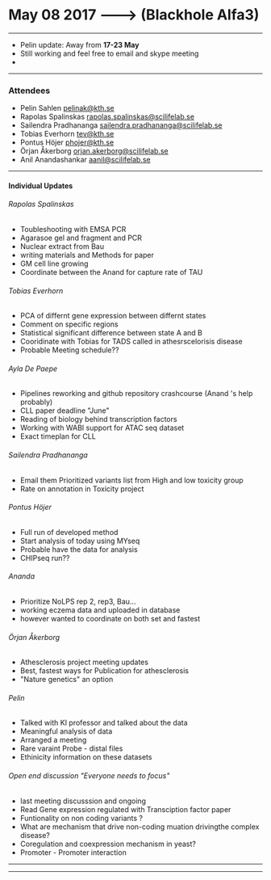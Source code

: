 
# May 08 2017 ---> (Blackhole Alfa3)

___

* Pelin update: Away from **17-23 May**
* Still working and feel free to email and skype meeting
* 
___

### Attendees
* Pelin Sahlen pelinak@kth.se
* Rapolas Spalinskas rapolas.spalinskas@scilifelab.se
* Sailendra Pradhananga sailendra.pradhananga@scilifelab.se
* Tobias Everhorn tev@kth.se
* Pontus Höjer phojer@kth.se  
* Örjan Åkerborg orjan.akerborg@scilifelab.se
* Anil Anandashankar aanil@scilifelab.se
___

#### Individual Updates

###### Rapolas Spalinskas

* Toubleshooting with EMSA PCR
* Agarasoe gel and fragment and PCR
* Nuclear extract from Bau 
* writing materials and Methods for paper 
* GM cell line growing
* Coordinate between the Anand for capture rate of TAU

###### Tobias Everhorn
* PCA of differnt gene expression between differnt states
* Comment on specific regions
* Statistical significant difference between state A and B
* Cooridinate with Tobias for TADS called in athesrscelorisis disease
* Probable Meeting schedule??

###### Ayla De Paepe

* Pipelines reworking and github repository crashcourse (Anand 's help probably)
* CLL paper deadline "June"
* Reading of biology behind transcription factors 
* Working with WABI support for ATAC seq dataset 
* Exact timeplan for CLL 

###### Sailendra Pradhananga 

* Email them Prioritized variants list from High and low toxicity group
* Rate on annotation in Toxicity project

###### Pontus Höjer
* Full run of developed method
* Start analysis of today using MYseq
* Probable have the data for analysis
* CHIPseq run??

###### Ananda
* Prioritize NoLPS rep 2, rep3, Bau...
* working eczema data and uploaded in database
* however wanted to coordinate on both set and fastest


###### Örjan Åkerborg 
 * Athesclerosis project meeting updates
 * Best, fastest ways for Publication for athesclerosis
 * "Nature genetics" an option

######  Pelin

* Talked with KI professor and talked about the data
* Meaningful analysis of data
* Arranged a meeting 
* Rare varaint Probe - distal files
* Ethinicity information on these datasets


###### Open end discussion "Everyone needs to focus"
* last meeting discusssion and ongoing
* Read Gene expression regulated with Transciption factor paper
* Funtionality on non coding variants ?
* What are mechanism that drive non-coding muation drivingthe complex disease?
* Coregulation and coexpression mechanism in yeast?
* Promoter - Promoter interaction
___

___
